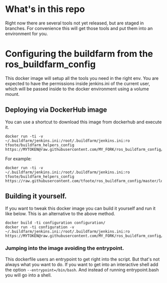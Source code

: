 # What's in this repo

Right now there are several tools not yet released, but are staged in branches. For convenience this will get those tools and put them into an environment for you.

# Configuring the buildfarm from the ros_buildfarm_config

This docker image will setup all the tools you need in the right env.
You are expected to have the permissions inside jenkins.ini of the current user, which will be passed inside to the docker environment using a volume mount.


## Deploying via DockerHub image

You can use a shortcut to download this image from dockerhub and execute it. 

```
docker run -ti -v ~/.buildfarm/jenkins.ini:/root/.buildfarm/jenkins.ini:ro tfoote/buildfarm_helpers_config https://MYTOKEN@raw.githubusercontent.com/MY_FORK/ros_buildfarm_config/master/MYFILE.yaml
```

For example:
```
docker run -ti -v ~/.buildfarm/jenkins.ini:/root/.buildfarm/jenkins.ini:ro tfoote/buildfarm_helpers_config https://raw.githubusercontent.com/tfoote/ros_buildfarm_config/master/localhost.yaml
```



## Building it yourself.

If you want to tweak this docker image you can build it yourself and run it like below.
This is an alternative to the above method.

```
docker build -ti configuration configuration/
docker run -ti configuration -v ~/.buildfarm/jenkins.ini:/root/.buildfarm/jenkins.ini:ro https://MYTOKEN@raw.githubusercontent.com/MY_FORK/ros_buildfarm_config/master/MY_FILE.yaml
```


### Jumping into the image avoiding the entrypoint.

This dockerfile users an entrypoint to get right into the script. But that's not always what you want to do. If you want to get into an interactive shell add the option `--entrypoint=/bin/bash`.
And instead of running entrypoint.bash you will go into a shell.

